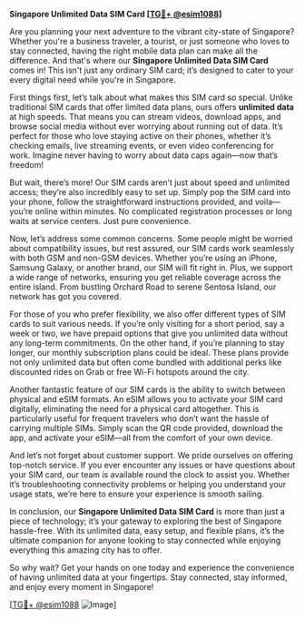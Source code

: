 **Singapore Unlimited Data SIM Card [[TG💪+ @esim1088](https://t.me/s/esim1088)]**

Are you planning your next adventure to the vibrant city-state of Singapore? Whether you're a business traveler, a tourist, or just someone who loves to stay connected, having the right mobile data plan can make all the difference. And that's where our **Singapore Unlimited Data SIM Card** comes in! This isn't just any ordinary SIM card; it’s designed to cater to your every digital need while you're in Singapore.

First things first, let’s talk about what makes this SIM card so special. Unlike traditional SIM cards that offer limited data plans, ours offers **unlimited data** at high speeds. That means you can stream videos, download apps, and browse social media without ever worrying about running out of data. It’s perfect for those who love staying active on their phones, whether it’s checking emails, live streaming events, or even video conferencing for work. Imagine never having to worry about data caps again—now that’s freedom!

But wait, there’s more! Our SIM cards aren’t just about speed and unlimited access; they’re also incredibly easy to set up. Simply pop the SIM card into your phone, follow the straightforward instructions provided, and voila—you’re online within minutes. No complicated registration processes or long waits at service centers. Just pure convenience.

Now, let’s address some common concerns. Some people might be worried about compatibility issues, but rest assured, our SIM cards work seamlessly with both GSM and non-GSM devices. Whether you’re using an iPhone, Samsung Galaxy, or another brand, our SIM will fit right in. Plus, we support a wide range of networks, ensuring you get reliable coverage across the entire island. From bustling Orchard Road to serene Sentosa Island, our network has got you covered.

For those of you who prefer flexibility, we also offer different types of SIM cards to suit various needs. If you’re only visiting for a short period, say a week or two, we have prepaid options that give you unlimited data without any long-term commitments. On the other hand, if you’re planning to stay longer, our monthly subscription plans could be ideal. These plans provide not only unlimited data but often come bundled with additional perks like discounted rides on Grab or free Wi-Fi hotspots around the city.

Another fantastic feature of our SIM cards is the ability to switch between physical and eSIM formats. An eSIM allows you to activate your SIM card digitally, eliminating the need for a physical card altogether. This is particularly useful for frequent travelers who don’t want the hassle of carrying multiple SIMs. Simply scan the QR code provided, download the app, and activate your eSIM—all from the comfort of your own device.

And let’s not forget about customer support. We pride ourselves on offering top-notch service. If you ever encounter any issues or have questions about your SIM card, our team is available round the clock to assist you. Whether it’s troubleshooting connectivity problems or helping you understand your usage stats, we’re here to ensure your experience is smooth sailing.

In conclusion, our **Singapore Unlimited Data SIM Card** is more than just a piece of technology; it’s your gateway to exploring the best of Singapore hassle-free. With its unlimited data, easy setup, and flexible plans, it’s the ultimate companion for anyone looking to stay connected while enjoying everything this amazing city has to offer.

So why wait? Get your hands on one today and experience the convenience of having unlimited data at your fingertips. Stay connected, stay informed, and enjoy every moment in Singapore!

[[TG💪+ @esim1088](https://t.me/s/esim1088) ![Image](https://i.postimg.cc/Y0z9fWf4/image.png)]